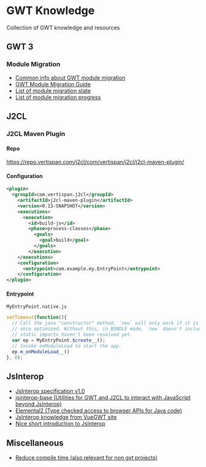 # GWT Knowledge
Collection of GWT knowledge and resources


## GWT 3

### Module Migration

* [Common info about GWT module migration](https://github.com/Vertispan/some-gwt-module)
* [GWT Module Migration Guide](https://github.com/FrankHossfeld/gwt-modules-migration)
* [List of module migration state](https://docs.google.com/spreadsheets/d/1b1D9fEqRh5lZ8cqMJtYoc_25rfTRvsuJkTtS2vjgi3o/edit#gid=0)
* [List of module migration progress](https://docs.google.com/spreadsheets/d/15WXfiklnTeqjRLI8gKj5iyGk7iDhnuQHGcpYJgpNlmQ/edit#gid=0)

## J2CL

### J2CL Maven Plugin

#### Repo
https://repo.vertispan.com/j2cl/com/vertispan/j2cl/j2cl-maven-plugin/

#### Configuration
```xml
<plugin>
  <groupId>com.vertispan.j2cl</groupId>
    <artifactId>j2cl-maven-plugin</artifactId>
    <version>0.13-SNAPSHOT</version>
    <executions>
      <execution>
        <id>build-js</id>
        <phase>process-classes</phase>
          <goals>
            <goal>build</goal>
          </goals>
        </execution>
    </executions>
    <configuration>
      <entrypoint>com.example.my.EntryPoint</entrypoint>
    </configuration>
</plugin>
```

#### Entrypoint

```MyEntryPoint.native.js```
```javascript
setTimeout(function(){
  // Call the java "constructor" method, `new` will only work if it is a @JsType, or maybe
  // once optimized. Without this, in BUNDLE mode, `new` doesn't include the clinit, so
  // static imports haven't been resolved yet.
  var ep = MyEntryPoint.$create__();
  // Invoke onModuleLoad to start the app.
  ep.m_onModuleLoad__()
}, 0);
```

## JsInterop

* [JsInterop specification v1.0](https://docs.google.com/document/d/10fmlEYIHcyead_4R1S5wKGs1t2I7Fnp_PaNaa7XTEk0/edit#heading=h.o7amqk9edhb9)
* [jsinterop-base (Utilities for GWT and J2CL to interact with JavaScript beyond JsInterop)](https://github.com/google/jsinterop-base)
* [Elemental2 (Type checked access to browser APIs for Java code)](https://github.com/google/elemental2)
* [JsInterop knowledge from VueGWT site](https://vuegwt.github.io/vue-gwt/guide/gwt-integration/js-interop.html)
* [Nice short introduction to JsInterop](http://www.luigibifulco.it/blog/en/blog/gwt-2-8-0-jsinterop)

## Miscellaneous
* [Reduce compile time (also relevant for non gxt projects)](https://www.sencha.com/blog/how-to-reduce-compilation-time-for-your-gxt-projects/)
